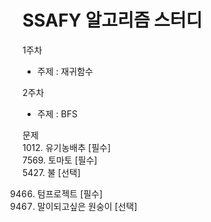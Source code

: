 # SSAFY 알고리즘 스터디

1주차
- 주제 : 재귀함수



2주차
- 주제 : BFS

문제  
1012. 유기농배추            [필수]  
7569. 토마토                [필수]  
5427. 불                    [선택]  

9466. 텀프로젝트            [필수]  
1600. 말이되고싶은 원숭이    [선택]  
